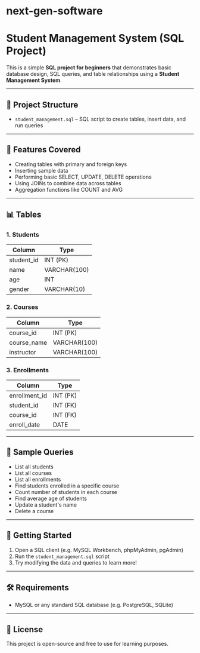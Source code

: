 # next-gen-software
# Student Management System (SQL Project)

This is a simple **SQL project for beginners** that demonstrates basic database design, SQL queries, and table relationships using a **Student Management System**.

---

## 📁 Project Structure
- `student_management.sql` – SQL script to create tables, insert data, and run queries

---

## 📌 Features Covered
- Creating tables with primary and foreign keys
- Inserting sample data
- Performing basic SELECT, UPDATE, DELETE operations
- Using JOINs to combine data across tables
- Aggregation functions like COUNT and AVG

---

## 📊 Tables
### 1. Students
| Column      | Type         |
|-------------|--------------|
| student_id  | INT (PK)     |
| name        | VARCHAR(100) |
| age         | INT          |
| gender      | VARCHAR(10)  |

### 2. Courses
| Column      | Type         |
|-------------|--------------|
| course_id   | INT (PK)     |
| course_name | VARCHAR(100) |
| instructor  | VARCHAR(100) |

### 3. Enrollments
| Column        | Type         |
|---------------|--------------|
| enrollment_id | INT (PK)     |
| student_id    | INT (FK)     |
| course_id     | INT (FK)     |
| enroll_date   | DATE         |

---

## 🧪 Sample Queries
- List all students
- List all courses
- List all enrollments
- Find students enrolled in a specific course
- Count number of students in each course
- Find average age of students
- Update a student's name
- Delete a course

---

## 🚀 Getting Started
1. Open a SQL client (e.g. MySQL Workbench, phpMyAdmin, pgAdmin)
2. Run the `student_management.sql` script
3. Try modifying the data and queries to learn more!

---

## 🛠️ Requirements
- MySQL or any standard SQL database (e.g. PostgreSQL, SQLite)

---

## 📝 License
This project is open-source and free to use for learning purposes.
